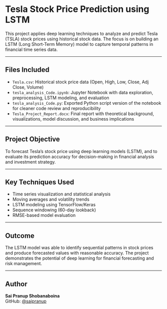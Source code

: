 # Tesla Stock Price Prediction using LSTM

This project applies deep learning techniques to analyze and predict Tesla (TSLA) stock prices using historical stock data. The focus is on building an LSTM (Long Short-Term Memory) model to capture temporal patterns in financial time series data.

---

## Files Included

- `Tesla.csv`: Historical stock price data (Open, High, Low, Close, Adj Close, Volume)
- `tesla_analysis_Code.ipynb`: Jupyter Notebook with data exploration, preprocessing, LSTM modeling, and evaluation
- `tesla_analysis_Code.py`: Exported Python script version of the notebook for cleaner code review and reproducibility
- `Tesla_Project_Report.docx`: Final report with theoretical background, visualizations, model discussion, and business implications

---

## Project Objective

To forecast Tesla’s stock price using deep learning models (LSTM), and to evaluate its prediction accuracy for decision-making in financial analysis and investment strategy.

---

## Key Techniques Used

- Time series visualization and statistical analysis
- Moving averages and volatility trends
- LSTM modeling using TensorFlow/Keras
- Sequence windowing (60-day lookback)
- RMSE-based model evaluation

---

## Outcome

The LSTM model was able to identify sequential patterns in stock prices and produce forecasted values with reasonable accuracy. The project demonstrates the potential of deep learning for financial forecasting and risk management.

---

## Author

**Sai Pranup Shobanaboina**  
GitHub: [@saipranup](https://github.com/saipranup)

